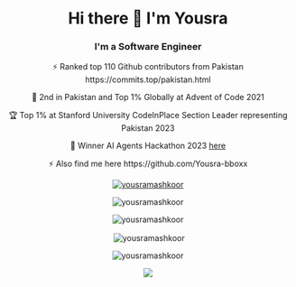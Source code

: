 <h1 align="center">Hi there 👋 I'm Yousra</h1>

<!--
<ul>
<li>⚡ Ranked top 110 Github contributors from Pakistan https://commits.top/pakistan.html</li>
</ul>
-->

<h3 align="center">I'm a Software Engineer</h3>
<p align="center">⚡ Ranked top 110 Github contributors from Pakistan https://commits.top/pakistan.html</p>
<p align="center">🥈 2nd in Pakistan and Top 1% Globally at Advent of Code 2021</p>
<p align="center">🏆 Top 1% at Stanford University CodeInPlace Section Leader representing Pakistan 2023</p>
<p align="center">🥇 Winner AI Agents Hackathon 2023 <a href=https://lablab.ai/event/ai-agents-hackathon-2/let-them-live-2/let-them-talk-auto-gpt-virtual-influencer>here</a></p>


<!-- <p  align="center"><img align="center" src="https://media1.giphy.com/media/QMHoU66sBXqqLqYvGO/giphy.gif"></p> -->

<p align="center">⚡ Also find me here https://github.com/Yousra-bboxx</p>

<p align="center"> <a href="https://github.com/ryo-ma/github-profile-trophy"><img src="https://github-profile-trophy.vercel.app/?username=yousramashkoor&theme=onedark&margin-w=50&column=4" alt="yousramashkoor" /></a> </p>

<p align="center"> <img src="https://komarev.com/ghpvc/?username=yousramashkoor&label=Profile%20views%202023&color=0e75b6&style=flat" alt="yousramashkoor" /> </p>


<p  align="center"><img align="center" src="https://github-readme-stats.vercel.app/api/top-langs?username=yousramashkoor&show_icons=true&locale=en&layout=compact&&theme=dark&date_format=M%20j%5B%2C%20Y%5D)" alt="yousramashkoor" /></p>


<p  align="center">&nbsp;<img align="center" src="https://github-readme-stats.vercel.app/api?username=yousramashkoor&show_icons=true&locale=en&&theme=dark&date_format=M%20j%5B%2C%20Y%5D)" alt="yousramashkoor" /></p>

<p  align="center"><img align="center" src="https://github-readme-streak-stats.herokuapp.com?user=YousraMashkoor&theme=dark&date_format=M%20j%5B%2C%20Y%5D" alt="yousramashkoor" /></p>



<!-- <p  align="center"><img align="center" src="https://github.com/YousraMashkoor/yousramashkoor/blob/main/images/this-is-awesome.jpg"></p> -->
<p  align="center"><img align="center" src="https://media1.giphy.com/media/QMHoU66sBXqqLqYvGO/giphy.gif"></p>

<!--
**YousraMashkoor/yousramashkoor** is a ✨ _special_ ✨ repository because its `README.md` (this file) appears on your GitHub profile.

Here are some ideas to get you started:

- 🔭 I’m currently working on ...
- 🌱 I’m currently learning ...
- 👯 I’m looking to collaborate on ...
- 🤔 I’m looking for help with ...
- 💬 Ask me about ...
- 📫 How to reach me: ...
- 😄 Pronouns: ...
- ⚡ Fun fact: ...
-->
